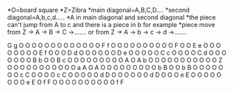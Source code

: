 *O=board square *Z=Zibra *main diagonal=A,B,C,D.... *second diagonal=A,b,c,d..... 
*A in main diagonal and second diagonal *the piece can't jump from A to c and there is a piece in b for example
*piece move from Z -> A -> B -> C ->....... or from Z -> A -> b -> c -> d ->.......

G  g  O  O  O  O  O  O  O  O  O  O  O  O
O  F  f  O  O  O  O  O  O  O  O  O  O  F
O  O  E  e  O  O  O  O  O  O  O  O  E  f
O  O  O  D  d  O  O  O  O  O  O  D  e  O
O  O  O  O  C  c  O  O  O  O  C  d  O  O
O  O  O  O  O  B  b  O  O  B  c  O  O  O
O  O  O  O  O  O  A  O  A  b  O  O  O  O
O  O  O  O  O  O  O  Z  O  O  O  O  O  O
O  O  O  O  O  a  A  O  A  O  O  O  O  O
O  O  O  O  b  B  O  O  b  B  O  O  O  O
O  O  O  c  C  O  O  O  O  c  C  O  O  O
O  O  d  D  O  O  O  O  O  O  d  D  O  O
O  e  E  O  O  O  O  O  O  O  O  e  E  O
f  F  O  O  O  O  O  O  O  O  O  O  f  F
